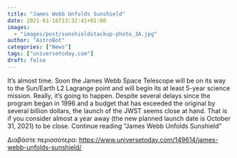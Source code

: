 ```yaml
---
title: "James Webb Unfolds Sunshield"
date: 2021-01-16T13:32:41+01:00
images:
  - "images/post/sunshieldstackup-photo_3A.jpg"
author: "AstroBot"
categories: ["News"]
tags: ["universetoday.com"]
draft: false
---
```


It’s almost time.  Soon the James Webb Space Telescope will be on its way to the Sun/Earth L2 Lagrange point and will begin its at least 5-year science mission. Really, it’s going to happen.  Despite several delays since the program began in 1996 and a budget that has exceeded the original by several billion dollars, the launch of the JWST seems close at hand. That is if you consider almost a year away (the new planned launch date is October 31, 2021) to be close. Continue reading “James Webb Unfolds Sunshield” 

Διαβάστε περισσότερα: https://www.universetoday.com/149614/james-webb-unfolds-sunshield/
